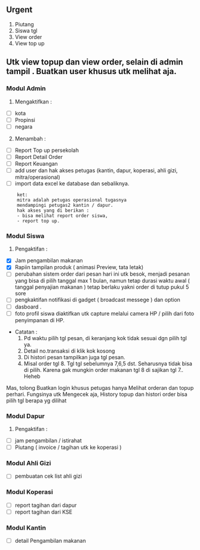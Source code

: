 ## Urgent
1. Piutang
2. Siswa tgl
3. View order
4. View top up

Utk view topup dan view order, selain di admin tampil .
Buatkan user khusus utk melihat aja.
-----

### Modul Admin
1. Mengaktifkan :
  - [ ] kota
  - [ ] Propinsi
  - [ ] negara

2. Menambah :
- [ ] Report Top up persekolah
- [ ] Report Detail Order
- [ ] Report Keuangan
- [ ] add user dan hak akses petugas (kantin, dapur, koperasi, ahli gizi, mitra/operasional)
- [ ] import data excel ke database dan sebaliknya.

```
    ket:
    mitra adalah petugas operasional tugasnya
    mendampingi petugas2 kantin / dapur.
    hak akses yang di berikan :
    - bisa melihat report order siswa,
    - report top up.
```

### Modul Siswa
1. Pengaktifan :
- [x] Jam pengambilan makanan
- [x] Rapiin tampilan produk ( animasi Preview, tata letak)
- [ ] perubahan sistem order dari pesan hari ini utk besok, menjadi pesanan yang bisa di pilih tanggal max 1 bulan, namun tetap durasi waktu awal ( tanggal penyajian makanan ) tetap berlaku yakni order di tutup pukul 5 sore
- [ ] pengkaktifan notifikasi di gadget ( broadcast messege ) dan option
- [ ] dasboard .
- [ ] foto profil siswa diaktifkan utk capture melalui camera HP / pilih dari foto penyimpanan di HP.

* Catatan :
  1. Pd waktu pilih tgl pesan, di keranjang kok tidak sesuai dgn pilih tgl ya.
  2. Detail no.transaksi di klik kok kosong
  3. Di histori pesan tampilkan juga tgl pesan.
  4. Misal order tgl 8. Tgl tgl sebelumnya 7,6,5 dst. Seharusnya tidak bisa di pilih. Karena gak mungkin order makanan tgl 8 di sajikan tgl 7.. Heheb

Mas, tolong Buatkan login khusus petugas hanya Melihat orderan dan topup perhari. Fungsinya utk Mengecek aja,
History topup dan histori order bisa pilih tgl berapa yg dilihat

### Modul Dapur
1. Pengaktifan :
- [ ] jam pengambilan / istirahat
- [ ] Piutang ( invoice / tagihan utk ke koperasi )

### Modul Ahli Gizi
- [ ] pembuatan cek list ahli gizi

### Modul Koperasi
- [ ] report tagihan dari dapur
- [ ] report tagihan dari KSE

### Modul Kantin
- [ ] detail Pengambilan makanan
